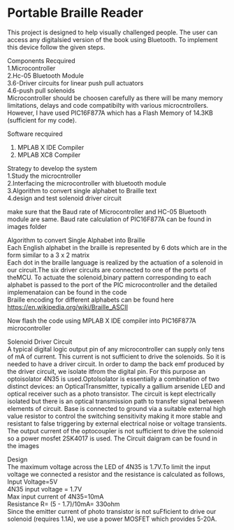 # Portable Braille Reader

This project is designed to help visually challenged people. The user can access any digitalsied version of the book using Bluetooth. To implement this device follow the given steps.

Components Recquired<br />
1.Microcontroller<br />
2.Hc-05 Bluetooth Module<br />
3.6-Driver circuits for linear push pull actuators<br />
4.6-push pull solenoids<br />
    Microcontroller should be choosen carefully as there will be many memory limitations, delays and code compatibilty with various microcntrollers. However, I have used PIC16F877A which has a Flash Memory of 14.3KB (sufficient for my code).
    
Software recquired<br />
1. MPLAB X IDE Compiler<br />
2. MPLAB XC8 Compiler<br />
    

Strategy to develop the system<br />
1.Study the microcntroller<br />
2.Interfacing the microcontroller with bluetooth module<br />
3.Algorithm to convert single alphabet to Braille text<br />
4.design and test solenoid driver circuit<br />
    
make sure that the Baud rate of Microcontroller and HC-05 Bluetooth module are same. Baud rate calculation of PIC16F877A can be found in images folder<br />

Algorithm to convert Single Alphabet into Braille<br />
Each English alphabet in the braille is represented by 6 dots which are in the form similar to a 3 x 2 matrix <br />
Each dot in the braille language is realized by the actuation of a solenoid in our circuit.The six driver circuits are connected to one of the ports of theMCU. To actuate the solenoid,binary pattern corresponding to each alphabet is passed to the port of the PIC microcontroller and the detailed implemenataion can be found in the code<br />
Braille encoding for different alphabets can be found here https://en.wikipedia.org/wiki/Braille_ASCII<br />

Now flash the code using MPLAB X IDE compiler into PIC16F877A microcontroller<br />

Solenoid Driver Circuit<br />
A typical digital logic output pin of any microcontroller can supply only tens of mA of current. This current is not sufficient to drive the solenoids. So it is needed to have a driver circuit. In order to damp the back emf produced by the driver circuit, we isolate itfrom the digital pin. For this purpose an optoisolator 4N35 is used.OptoIsolator is essentially a combination of two distinct devices: an OpticalTransmitter, typically a gallium arsenide LED and optical receiver such as
a photo transistor. The circuit is kept electrically isolated but there is an optical transmission path to transfer signal between elements of circuit. Base is connected to ground via a suitable external high value resistor to
control the switching sensitivity making it more stable and resistant to false triggering by external electrical noise or voltage transients. The output current of the optocoupler is not sufficient to drive the solenoid
so a power mosfet 2SK4017 is used. The Circuit daigram can be found in the images<br />


Design<br />
The maximum voltage across the LED of 4N35 is 1.7V.To limit the input voltage we connected a resistor and the resistance is calculated as follows,
Input Voltage=5V<br />
4N35 input voltage = 1.7V<br />
Max input current of 4N35=10mA<br />
Resistance R= (5 - 1.7)/10mA= 330ohm<br />
Since the emitter current of photo transistor is not suFficient to drive our solenoid (requires 1.1A), we use a power MOSFET which provides 5-20A.<br />






